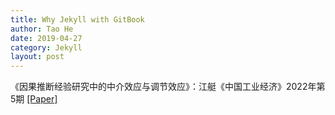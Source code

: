 ```yaml
---
title: Why Jekyll with GitBook
author: Tao He
date: 2019-04-27
category: Jekyll
layout: post
---
```



《因果推断经验研究中的中介效应与调节效应》：江艇《中国工业经济》2022年第5期 [[Paper]](http://github.com/Zhuopie/Zhuopie.github.io/blob/main/_posts/因果推断经验研究中的中介效应与调节效应.pdf)
